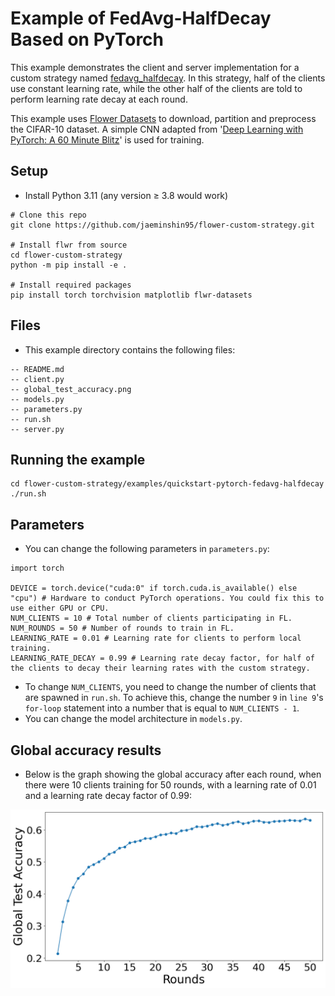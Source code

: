 # Example of FedAvg-HalfDecay Based on PyTorch

This example demonstrates the client and server implementation for a custom strategy named [fedavg_halfdecay](https://github.com/jaeminshin95/flower-custom-strategy/blob/main/src/py/flwr/server/strategy/fedavg_halfdecay.py). In this strategy, half of the clients use constant learning rate, while the other half of the clients are told to perform learning rate decay at each round.

This example uses [Flower Datasets](https://flower.dev/docs/datasets/) to download, partition and preprocess the CIFAR-10 dataset. A simple CNN adapted from '[Deep Learning with PyTorch: A 60 Minute Blitz](https://pytorch.org/tutorials/beginner/deep_learning_60min_blitz.html)' is used for training.

## Setup

- Install Python 3.11 (any version ≥ 3.8 would work)
```shell
# Clone this repo
git clone https://github.com/jaeminshin95/flower-custom-strategy.git

# Install flwr from source
cd flower-custom-strategy
python -m pip install -e .

# Install required packages
pip install torch torchvision matplotlib flwr-datasets
```

## Files

- This example directory contains the following files:
```shell
-- README.md
-- client.py
-- global_test_accuracy.png
-- models.py
-- parameters.py
-- run.sh
-- server.py
```

## Running the example

```shell
cd flower-custom-strategy/examples/quickstart-pytorch-fedavg-halfdecay
./run.sh
```

## Parameters

* You can change the following parameters in `parameters.py`:

```shell
import torch

DEVICE = torch.device("cuda:0" if torch.cuda.is_available() else "cpu") # Hardware to conduct PyTorch operations. You could fix this to use either GPU or CPU.
NUM_CLIENTS = 10 # Total number of clients participating in FL.
NUM_ROUNDS = 50 # Number of rounds to train in FL.
LEARNING_RATE = 0.01 # Learning rate for clients to perform local training.
LEARNING_RATE_DECAY = 0.99 # Learning rate decay factor, for half of the clients to decay their learning rates with the custom strategy.
```

* To change `NUM_CLIENTS`, you need to change the number of clients that are spawned in `run.sh`. To achieve this, change the number `9` in `line 9`'s `for-loop` statement into a number that is equal to `NUM_CLIENTS - 1`.
* You can change the model architecture in `models.py`.

## Global accuracy results

* Below is the graph showing the global accuracy after each round, when there were 10 clients training for 50 rounds, with a learning rate of 0.01 and a learning rate decay factor of 0.99:
<p align="center">
  <img src="https://github.com/jaeminshin95/flower-custom-strategy/blob/main/examples/quickstart-pytorch-fedavg-halfdecay/global_test_accuracy.png" width="800px" alt="Global Accuracy Results" />
</p>

